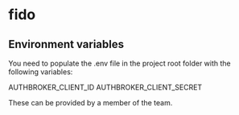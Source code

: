 # fido

## Environment variables

You need to populate the .env file in the project root folder with the following variables:

AUTHBROKER_CLIENT_ID
AUTHBROKER_CLIENT_SECRET

These can be provided by a member of the team.